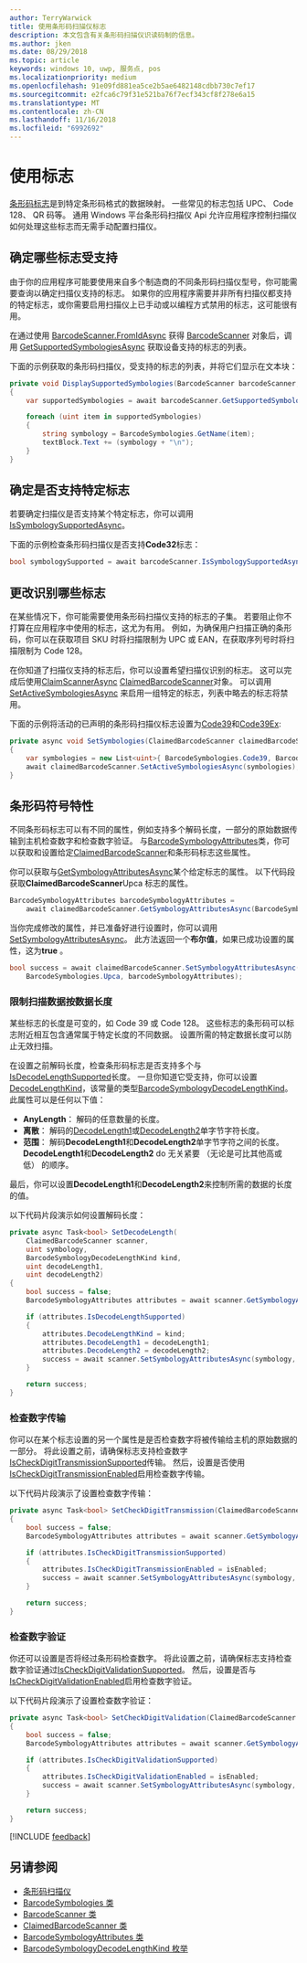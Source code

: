 ```yaml
---
author: TerryWarwick
title: 使用条形码扫描仪标志
description: 本文包含有关条形码扫描仪识读码制的信息。
ms.author: jken
ms.date: 08/29/2018
ms.topic: article
keywords: windows 10, uwp, 服务点, pos
ms.localizationpriority: medium
ms.openlocfilehash: 91e09fd881ea5ce2b5ae6482148cdbb730c7ef17
ms.sourcegitcommit: e2fca6c79f31e521ba76f7ecf343cf8f278e6a15
ms.translationtype: MT
ms.contentlocale: zh-CN
ms.lasthandoff: 11/16/2018
ms.locfileid: "6992692"
---
```

# <a name="working-with-symbologies"></a>使用标志
[条形码标志](https://docs.microsoft.com/uwp/api/windows.devices.pointofservice.barcodesymbologies)是到特定条形码格式的数据映射。 一些常见的标志包括 UPC、 Code 128、 QR 码等。  通用 Windows 平台条形码扫描仪 Api 允许应用程序控制扫描仪如何处理这些标志而无需手动配置扫描仪。 

## <a name="determine-which-symbologies-are-supported"></a>确定哪些标志受支持 
由于你的应用程序可能要使用来自多个制造商的不同条形码扫描仪型号，你可能需要查询以确定扫描仪支持的标志。  如果你的应用程序需要并非所有扫描仪都支持的特定标志，或你需要启用扫描仪上已手动或以编程方式禁用的标志，这可能很有用。

在通过使用 [BarcodeScanner.FromIdAsync](https://docs.microsoft.com/uwp/api/windows.devices.pointofservice.barcodescanner.fromidasync) 获得 [BarcodeScanner](https://docs.microsoft.com/uwp/api/windows.devices.pointofservice.barcodescanner) 对象后，调用 [GetSupportedSymbologiesAsync](https://docs.microsoft.com/uwp/api/windows.devices.pointofservice.barcodescanner.getsupportedsymbologiesasync#Windows_Devices_PointOfService_BarcodeScanner_GetSupportedSymbologiesAsync) 获取设备支持的标志的列表。

下面的示例获取的条形码扫描仪，受支持的标志的列表，并将它们显示在文本块：

```cs
private void DisplaySupportedSymbologies(BarcodeScanner barcodeScanner, TextBlock textBlock) 
{
    var supportedSymbologies = await barcodeScanner.GetSupportedSymbologiesAsync();

    foreach (uint item in supportedSymbologies)
    {
        string symbology = BarcodeSymbologies.GetName(item);
        textBlock.Text += (symbology + "\n");
    }
}
```

## <a name="determine-if-a-specific-symbology-is-supported"></a>确定是否支持特定标志
若要确定扫描仪是否支持某个特定标志，你可以调用[IsSymbologySupportedAsync](https://docs.microsoft.com/uwp/api/windows.devices.pointofservice.barcodescanner.issymbologysupportedasync#Windows_Devices_PointOfService_BarcodeScanner_IsSymbologySupportedAsync_System_UInt32_)。

下面的示例检查条形码扫描仪是否支持**Code32**标志：

```cs
bool symbologySupported = await barcodeScanner.IsSymbologySupportedAsync(BarcodeSymbologies.Code32);
```

## <a name="change-which-symbologies-are-recognized"></a>更改识别哪些标志
在某些情况下，你可能需要使用条形码扫描仪支持的标志的子集。  若要阻止你不打算在应用程序中使用的标志，这尤为有用。 例如，为确保用户扫描正确的条形码，你可以在获取项目 SKU 时将扫描限制为 UPC 或 EAN，在获取序列号时将扫描限制为 Code 128。

在你知道了扫描仪支持的标志后，你可以设置希望扫描仪识别的标志。  这可以完成后使用[ClaimScannerAsync](https://docs.microsoft.com/uwp/api/windows.devices.pointofservice.barcodescanner.claimscannerasync#Windows_Devices_PointOfService_BarcodeScanner_ClaimScannerAsync) [ClaimedBarcodeScanner](https://docs.microsoft.com/uwp/api/windows.devices.pointofservice.claimedbarcodescanner)对象。 可以调用 [SetActiveSymbologiesAsync](https://docs.microsoft.com/uwp/api/windows.devices.pointofservice.claimedbarcodescanner.setactivesymbologiesasync#Windows_Devices_PointOfService_ClaimedBarcodeScanner_SetActiveSymbologiesAsync_Windows_Foundation_Collections_IIterable_System_UInt32__) 来启用一组特定的标志，列表中略去的标志将禁用。

下面的示例将活动的已声明的条形码扫描仪标志设置为[Code39](https://docs.microsoft.com/uwp/api/windows.devices.pointofservice.barcodesymbologies.code39#Windows_Devices_PointOfService_BarcodeSymbologies_Code39)和[Code39Ex](https://docs.microsoft.com/uwp/api/windows.devices.pointofservice.barcodesymbologies.code39ex):

```cs
private async void SetSymbologies(ClaimedBarcodeScanner claimedBarcodeScanner) 
{
    var symbologies = new List<uint>{ BarcodeSymbologies.Code39, BarcodeSymbologies.Code39Ex };
    await claimedBarcodeScanner.SetActiveSymbologiesAsync(symbologies);
}
```

## <a name="barcode-symbology-attributes"></a>条形码符号特性
不同条形码标志可以有不同的属性，例如支持多个解码长度，一部分的原始数据传输到主机检查数字和检查数字验证。 与[BarcodeSymbologyAttributes](https://docs.microsoft.com/uwp/api/windows.devices.pointofservice.barcodesymbologyattributes)类，你可以获取和设置给定[ClaimedBarcodeScanner](https://docs.microsoft.com/uwp/api/windows.devices.pointofservice.claimedbarcodescanner)和条形码标志这些属性。

你可以获取与[GetSymbologyAttributesAsync](https://docs.microsoft.com/uwp/api/windows.devices.pointofservice.claimedbarcodescanner.getsymbologyattributesasync#Windows_Devices_PointOfService_ClaimedBarcodeScanner_GetSymbologyAttributesAsync_System_UInt32_)某个给定标志的属性。 以下代码段获取**ClaimedBarcodeScanner**Upca 标志的属性。

```cs
BarcodeSymbologyAttributes barcodeSymbologyAttributes = 
    await claimedBarcodeScanner.GetSymbologyAttributesAsync(BarcodeSymbologies.Upca);
```

当你完成修改的属性，并已准备好进行设置时，你可以调用[SetSymbologyAttributesAsync](https://docs.microsoft.com/uwp/api/windows.devices.pointofservice.claimedbarcodescanner.setsymbologyattributesasync)。 此方法返回一个**布尔值**，如果已成功设置的属性，这为**true** 。

```cs
bool success = await claimedBarcodeScanner.SetSymbologyAttributesAsync(
    BarcodeSymbologies.Upca, barcodeSymbologyAttributes);
```

### <a name="restrict-scan-data-by-data-length"></a>限制扫描数据按数据长度
某些标志的长度是可变的，如 Code 39 或 Code 128。  这些标志的条形码可以标志附近相互包含通常属于特定长度的不同数据。 设置所需的特定数据长度可以防止无效扫描。

在设置之前解码长度，检查条形码标志是否支持多个与[IsDecodeLengthSupported](https://docs.microsoft.com/uwp/api/windows.devices.pointofservice.barcodesymbologyattributes.isdecodelengthsupported#Windows_Devices_PointOfService_BarcodeSymbologyAttributes_IsDecodeLengthSupported)长度。 一旦你知道它受支持，你可以设置[DecodeLengthKind](https://docs.microsoft.com/uwp/api/windows.devices.pointofservice.barcodesymbologyattributes.decodelengthkind#Windows_Devices_PointOfService_BarcodeSymbologyAttributes_DecodeLengthKind)，该常量的类型[BarcodeSymbologyDecodeLengthKind](https://docs.microsoft.com/uwp/api/windows.devices.pointofservice.barcodesymbologydecodelengthkind)。 此属性可以是任何以下值：

* **AnyLength**： 解码的任意数量的长度。
* **离散**： 解码的[DecodeLength1](https://docs.microsoft.com/uwp/api/windows.devices.pointofservice.barcodesymbologyattributes.decodelength1)或[DecodeLength2](https://docs.microsoft.com/uwp/api/windows.devices.pointofservice.barcodesymbologyattributes.decodelength2)单字节字符长度。
* **范围**： 解码**DecodeLength1**和**DecodeLength2**单字节字符之间的长度。 **DecodeLength1**和**DecodeLength2** do 无关紧要 （无论是可比其他高或低） 的顺序。

最后，你可以设置**DecodeLength1**和**DecodeLength2**来控制所需的数据的长度的值。

以下代码片段演示如何设置解码长度：

```cs
private async Task<bool> SetDecodeLength(
    ClaimedBarcodeScanner scanner,
    uint symbology, 
    BarcodeSymbologyDecodeLengthKind kind, 
    uint decodeLength1, 
    uint decodeLength2)
{
    bool success = false;
    BarcodeSymbologyAttributes attributes = await scanner.GetSymbologyAttributesAsync(symbology);

    if (attributes.IsDecodeLengthSupported)
    {
        attributes.DecodeLengthKind = kind;
        attributes.DecodeLength1 = decodeLength1;
        attributes.DecodeLength2 = decodeLength2;
        success = await scanner.SetSymbologyAttributesAsync(symbology, attributes);
    }

    return success;
}
```

### <a name="check-digit-transmission"></a>检查数字传输

你可以在某个标志设置的另一个属性是是否检查数字将被传输给主机的原始数据的一部分。 将此设置之前，请确保标志支持检查数字[IsCheckDigitTransmissionSupported](https://docs.microsoft.com/uwp/api/windows.devices.pointofservice.barcodesymbologyattributes.ischeckdigittransmissionsupported)传输。 然后，设置是否使用[IsCheckDigitTransmissionEnabled](https://docs.microsoft.com/uwp/api/windows.devices.pointofservice.barcodesymbologyattributes.ischeckdigittransmissionenabled)启用检查数字传输。

以下代码片段演示了设置检查数字传输：

```cs
private async Task<bool> SetCheckDigitTransmission(ClaimedBarcodeScanner scanner, uint symbology, bool isEnabled)
{
    bool success = false;
    BarcodeSymbologyAttributes attributes = await scanner.GetSymbologyAttributesAsync(symbology);

    if (attributes.IsCheckDigitTransmissionSupported)
    {
        attributes.IsCheckDigitTransmissionEnabled = isEnabled;
        success = await scanner.SetSymbologyAttributesAsync(symbology, attributes);
    }

    return success;
}
```

### <a name="check-digit-validation"></a>检查数字验证

你还可以设置是否将经过条形码检查数字。 将此设置之前，请确保标志支持检查数字验证通过[IsCheckDigitValidationSupported](https://docs.microsoft.com/uwp/api/windows.devices.pointofservice.barcodesymbologyattributes.ischeckdigitvalidationsupported)。 然后，设置是否与[IsCheckDigitValidationEnabled](https://docs.microsoft.com/uwp/api/windows.devices.pointofservice.barcodesymbologyattributes.ischeckdigitvalidationenabled)启用检查数字验证。

以下代码片段演示了设置检查数字验证：

```cs
private async Task<bool> SetCheckDigitValidation(ClaimedBarcodeScanner scanner, uint symbology, bool isEnabled)
{
    bool success = false;
    BarcodeSymbologyAttributes attributes = await scanner.GetSymbologyAttributesAsync(symbology);

    if (attributes.IsCheckDigitValidationSupported)
    {
        attributes.IsCheckDigitValidationEnabled = isEnabled;
        success = await scanner.SetSymbologyAttributesAsync(symbology, attributes);
    }

    return success;
}
```

[!INCLUDE [feedback](./includes/pos-feedback.md)]

## <a name="see-also"></a>另请参阅

* [条形码扫描仪](pos-barcodescanner.md)
* [BarcodeSymbologies 类](https://docs.microsoft.com/uwp/api/windows.devices.pointofservice.barcodesymbologies)
* [BarcodeScanner 类](https://docs.microsoft.com/uwp/api/windows.devices.pointofservice.barcodescanner)
* [ClaimedBarcodeScanner 类](https://docs.microsoft.com/uwp/api/windows.devices.pointofservice.claimedbarcodescanner)
* [BarcodeSymbologyAttributes 类](https://docs.microsoft.com/uwp/api/windows.devices.pointofservice.barcodesymbologyattributes)
* [BarcodeSymbologyDecodeLengthKind 枚举](https://docs.microsoft.com/uwp/api/windows.devices.pointofservice.barcodesymbologydecodelengthkind)